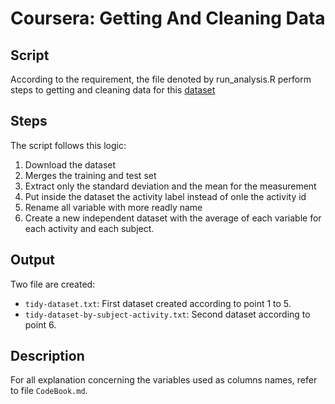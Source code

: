 # Coursera: Getting And Cleaning Data
## Script

According to the requirement, the file denoted by run_analysis.R perform steps to getting and cleaning data for this [dataset](https://d396qusza40orc.cloudfront.net/getdata%2Fprojectfiles%2FUCI%20HAR%20Dataset.zip)

## Steps
The script follows this logic:

1. Download the dataset
2. Merges the training and test set
3. Extract only the standard deviation and the mean for the measurement
4. Put inside the dataset the activity label instead of onle the activity id
5. Rename all variable with more readly name
6. Create a new independent dataset with the average of each variable for each activity and each subject.

## Output
Two file are created:
* `tidy-dataset.txt`: First dataset created according to point 1 to 5.
* `tidy-dataset-by-subject-activity.txt`: Second dataset according to point 6.

## Description
For all explanation concerning the variables used as columns names, refer to file `CodeBook.md`.
